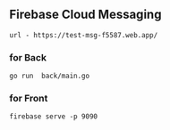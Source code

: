## Firebase Cloud Messaging

`url - https://test-msg-f5587.web.app/`

### for Back

`go run  back/main.go`

### for Front

`firebase serve -p 9090`